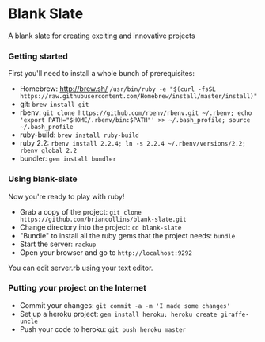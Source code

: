 # Blank Slate

A blank slate for creating exciting and innovative projects

### Getting started

First you'll need to install a whole bunch of prerequisites:

* Homebrew: http://brew.sh/ `/usr/bin/ruby -e "$(curl -fsSL https://raw.githubusercontent.com/Homebrew/install/master/install)"`
* git: `brew install git`
* rbenv: `git clone https://github.com/rbenv/rbenv.git ~/.rbenv; echo 'export PATH="$HOME/.rbenv/bin:$PATH"' >> ~/.bash_profile; source ~/.bash_profile`
* ruby-build: `brew install ruby-build`
* ruby 2.2: `rbenv install 2.2.4; ln -s 2.2.4 ~/.rbenv/versions/2.2; rbenv global 2.2`
* bundler: `gem install bundler`

### Using blank-slate

Now you're ready to play with ruby!

* Grab a copy of the project: `git clone https://github.com/briancollins/blank-slate.git`
* Change directory into the project: `cd blank-slate`
* "Bundle" to install all the ruby gems that the project needs: `bundle`
* Start the server: `rackup`
* Open your browser and go to `http://localhost:9292`

You can edit server.rb using your text editor.

### Putting your project on the Internet

* Commit your changes: `git commit -a -m 'I made some changes'`
* Set up a heroku project: `gem install heroku; heroku create giraffe-uncle`
* Push your code to heroku: `git push heroku master`
